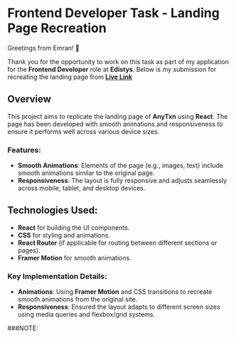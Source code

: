
# Frontend Developer Task - Landing Page Recreation

Greetings from Emran! 👋

Thank you for the opportunity to work on this task as part of my application for the **Frontend Developer** role at **Edistys**. Below is my submission for recreating the landing page from [**Live Link**](https://anytech-clone.netlify.app)

## Overview
This project aims to replicate the landing page of **AnyTxn** using **React**. The page has been developed with smooth animations and responsiveness to ensure it performs well across various device sizes.

### Features:
- **Smooth Animations**: Elements of the page (e.g., images, text) include smooth animations similar to the original page.
- **Responsiveness**: The layout is fully responsive and adjusts seamlessly across mobile, tablet, and desktop devices.

## Technologies Used:
- **React** for building the UI components.
- **CSS** for styling and animations.
- **React Router** (if applicable for routing between different sections or pages).
- **Framer Motion** for smooth animations.

### Key Implementation Details:
- **Animations**: Using **Framer Motion** and CSS transitions to recreate smooth animations from the original site.
- **Responsiveness**: Ensured the layout adapts to different screen sizes using media queries and flexbox/grid systems.

###NOTE: 
